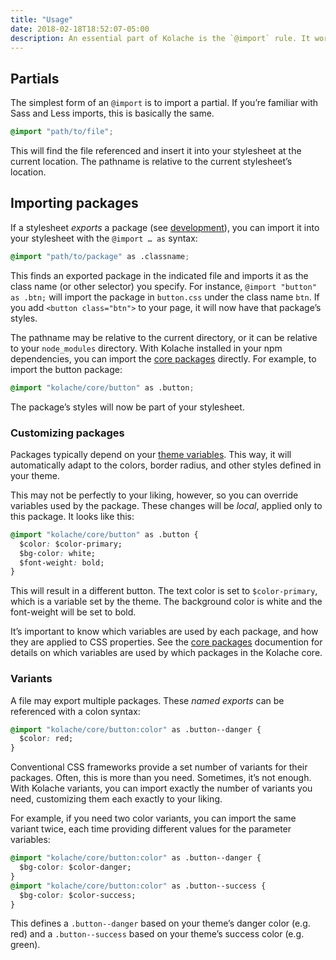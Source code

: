 ```yaml
---
title: "Usage"
date: 2018-02-18T18:52:07-05:00
description: An essential part of Kolache is the `@import` rule. It works a few ways.
---
```


## Partials

The simplest form of an `@import` is to import a partial. If you’re familiar with Sass and Less imports, this is basically the same.

```css
@import "path/to/file";
```

This will find the file referenced and insert it into your stylesheet at the current location. The pathname is relative to the current stylesheet’s location.

## Importing packages

If a stylesheet *exports* a package (see [development](/development)), you can import it into your stylesheet with the `@import … as` syntax:

```css
@import "path/to/package" as .classname;
```

This finds an exported package in the indicated file and imports it as the class name (or other selector) you specify. For instance, `@import "button" as .btn;` will import the package in `button.css` under the class name `btn`. If you add `<button class="btn">` to your page, it will now have that package’s styles.

The pathname may be relative to the current directory, or it can be relative to your `node_modules` directory. With Kolache installed in your npm dependencies, you can import the [core packages](/core) directly. For example, to import the button package:

```css
@import "kolache/core/button" as .button;
```

The package’s styles will now be part of your stylesheet.

### Customizing packages

Packages typically depend on your [theme variables](/getting-started/how-it-works/#theme-variables). This way, it will automatically adapt to the colors, border radius, and other styles defined in your theme.

This may not be perfectly to your liking, however, so you can override variables used by the package. These changes will be *local*, applied only to this package. It looks like this:

```css
@import "kolache/core/button" as .button {
  $color: $color-primary;
  $bg-color: white;
  $font-weight: bold;
}
```

This will result in a different button. The text color is set to `$color-primary`, which is a variable set by the theme. The background color is white and the font-weight will be set to bold.

It’s important to know which variables are used by each package, and how they are applied to CSS properties. See the [core packages](/core) documention for details on which variables are used by which packages in the Kolache core.

### Variants

A file may export multiple packages. These *named exports* can be referenced with a colon syntax:

```css
@import "kolache/core/button:color" as .button--danger {
  $color: red;
}
```

Conventional CSS frameworks provide a set number of variants for their packages. Often, this is more than you need. Sometimes, it’s not enough. With Kolache variants, you can import exactly the number of variants you need, customizing them each exactly to your liking.

For example, if you need two color variants, you can import the same variant twice, each time providing different values for the parameter variables:

```css
@import "kolache/core/button:color" as .button--danger {
  $bg-color: $color-danger;
}
@import "kolache/core/button:color" as .button--success {
  $bg-color: $color-success;
}
```

This defines a `.button--danger` based on your theme’s danger color (e.g. red) and a `.button--success` based on your theme’s success color (e.g. green).
